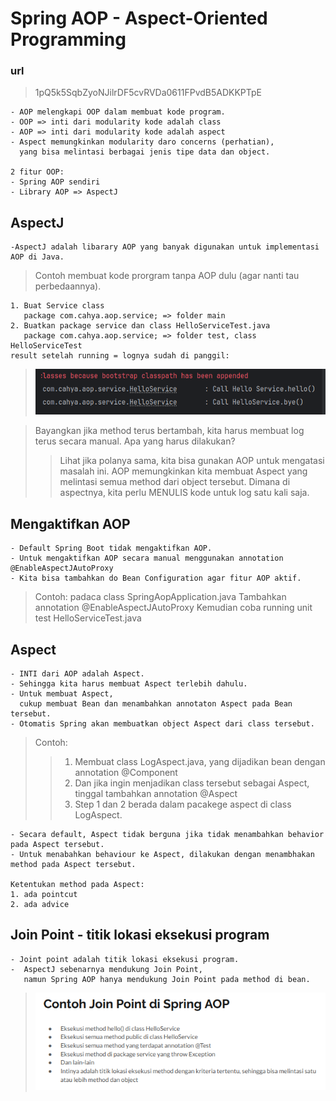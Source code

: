 # Spring AOP - Aspect-Oriented Programming

### url

> 1pQ5k5SqbZyoNJilrDF5cvRVDa0611FPvdB5ADKKPTpE

```
- AOP melengkapi OOP dalam membuat kode program.
- OOP => inti dari modularity kode adalah class
- AOP => inti dari modularity kode adalah aspect
- Aspect memungkinkan modularity daro concerns (perhatian), 
  yang bisa melintasi berbagai jenis tipe data dan object.
  
2 fitur OOP:
- Spring AOP sendiri
- Library AOP => AspectJ
```

## AspectJ

```
-AspectJ adalah libarary AOP yang banyak digunakan untuk implementasi AOP di Java.
```

> Contoh membuat kode prorgram tanpa AOP dulu (agar nanti tau perbedaannya).

```
1. Buat Service class
   package com.cahya.aop.service; => folder main
2. Buatkan package service dan class HelloServiceTest.java
   package com.cahya.aop.service; => folder test, class HelloServiceTest 
result setelah running = lognya sudah di panggil:
```

> ![img.png](img.png)

> Bayangkan jika method terus bertambah, kita harus membuat log terus secara manual.
> Apa yang harus dilakukan?
> > Lihat jika polanya sama, kita bisa gunakan AOP untuk mengatasi masalah ini.
> > AOP memungkinkan kita membuat Aspect yang melintasi semua method dari object tersebut.
> > Dimana di aspectnya, kita perlu MENULIS kode untuk log satu kali saja.

## Mengaktifkan AOP

```
- Default Spring Boot tidak mengaktifkan AOP.
- Untuk mengaktifkan AOP secara manual menggunakan annotation @EnableAspectJAutoProxy
- Kita bisa tambahkan do Bean Configuration agar fitur AOP aktif.
```

> Contoh: padaca class SpringAopApplication.java
> Tambahkan annotation @EnableAspectJAutoProxy
> Kemudian coba running unit test HelloServiceTest.java

## Aspect

```
- INTI dari AOP adalah Aspect.
- Sehingga kita harus membuat Aspect terlebih dahulu.
- Untuk membuat Aspect, 
  cukup membuat Bean dan menambahkan annotaton Aspect pada Bean tersebut.
- Otomatis Spring akan membuatkan object Aspect dari class tersebut.
```

> Contoh:
> > 1. Membuat class LogAspect.java, yang dijadikan bean dengan annotation @Component
> > 2. Dan jika ingin menjadikan class tersebut sebagai Aspect, tinggal tambahkan annotation @Aspect
> > 3. Step 1 dan 2 berada dalam pacakege aspect di class LogAspect.

```
- Secara default, Aspect tidak berguna jika tidak menambahkan behavior pada Aspect tersebut.
- Untuk menabahkan behaviour ke Aspect, dilakukan dengan menambhakan method pada Aspect tersebut.

Ketentukan method pada Aspect:
1. ada pointcut
2. ada advice
```

## Join Point - titik lokasi eksekusi program

```
- Joint point adalah titik lokasi eksekusi program.
-  AspectJ sebenarnya mendukung Join Point, 
   namun Spring AOP hanya mendukung Join Point pada method di bean.
```

> ![img_1.png](img_1.png)